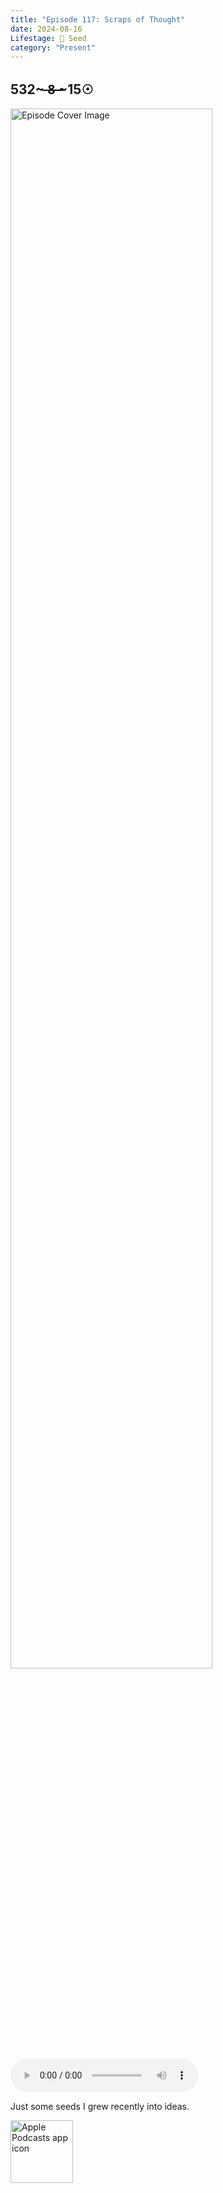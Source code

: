 ```yaml
---
title: "Episode 117: Scraps of Thought"
date: 2024-08-16
Lifestage: 🌱 Seed
category: "Present"
---
```

## 532~ ̶8̶ ̶~15☉
<img src="https://artwork.captivate.fm/2d1ba0fb-8c01-4c93-897c-80c52146a382/-IU3DYvxyYgkchdQqLAqNZ7O.jpg" alt="Episode Cover Image" width=80%/>
<audio controls>
  <source src="https://podcasts.captivate.fm/media/00153288-79b5-49b7-ab89-56f538655d0c/Episode-117.mp3" type="audio/mpeg">
  Your browser does not support the audio element.
</audio>

<p>Just some seeds I grew recently into ideas.</p>

<a href="https://podcasts.apple.com/us/podcast/living-room-music/id1608791560?tscg=30200&itsct=podcast_box_appicon&ls=1&mttnsubad=1608791560" style="display: inline-block;"><img src="https://toolbox.marketingtools.apple.com/api/v2/badges/app-icon-podcasts/standard/en-us" alt="Apple Podcasts app icon" style="width: 100px; height: 100px; vertical-align: middle; object-fit: contain;" /></a>
    